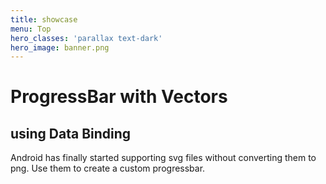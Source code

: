 ```yaml
---
title: showcase
menu: Top
hero_classes: 'parallax text-dark'
hero_image: banner.png
---
```


# ProgressBar with Vectors
## using Data Binding

Android has finally started supporting svg files without converting them to png.
Use them to create a custom progressbar.